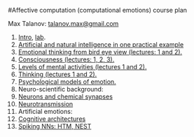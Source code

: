 #Affective computation (computational emotions) course plan

Max Talanov: talanov.max@gmail.com

1. [Intro](intro.md), [lab](lab_0.md).
1. [Artificial and natural intelligence in one practical example](one_example.md)
1. [Emotional thinking from bird eye view (lectures: 1 and 2).](emotional_thinking.md)
  2. [Consciousness (lectures: 1, 2, 3).](consciousness.md)
  2. [Levels of mental activities (lectures 1 and 2).](levels_of_mental_activities.md)
  2. [Thinking (lectures 1 and 2).](thinking.md)
1. [Psychological models of emotion.](psychological_models_of_emotion.md)
1. Neuro-scientific background:
  2. [Neurons and chemical synapses](neurons_and_chemical_synapses.md)
  2. [Neurotransmission](neurotransmission.md)
1. Artificial emotions:
  2. [Cognitive architectures](cognitive_architecture.md)
  2. [Spiking NNs: HTM, NEST](realistic_nns.md)
